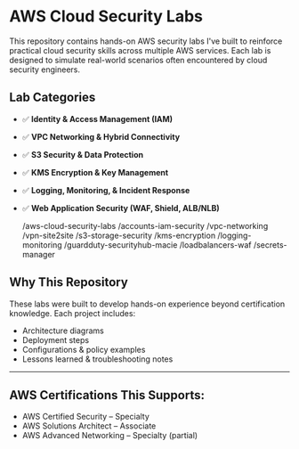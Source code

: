 # AWS Cloud Security Labs

This repository contains hands-on AWS security labs I've built to reinforce practical cloud security skills across multiple AWS services. Each lab is designed to simulate real-world scenarios often encountered by cloud security engineers.

## Lab Categories

- ✅ **Identity & Access Management (IAM)**
- ✅ **VPC Networking & Hybrid Connectivity**
- ✅ **S3 Security & Data Protection**
- ✅ **KMS Encryption & Key Management**
- ✅ **Logging, Monitoring, & Incident Response**
- ✅ **Web Application Security (WAF, Shield, ALB/NLB)**

  /aws-cloud-security-labs
  /accounts-iam-security
  /vpc-networking
  /vpn-site2site
  /s3-storage-security
  /kms-encryption
  /logging-monitoring
  /guardduty-securityhub-macie
  /loadbalancers-waf
  /secrets-manager

## Why This Repository

These labs were built to develop hands-on experience beyond certification knowledge. Each project includes:

- Architecture diagrams
- Deployment steps
- Configurations & policy examples
- Lessons learned & troubleshooting notes

---

## AWS Certifications This Supports:

- AWS Certified Security – Specialty
- AWS Solutions Architect – Associate
- AWS Advanced Networking – Specialty (partial)
